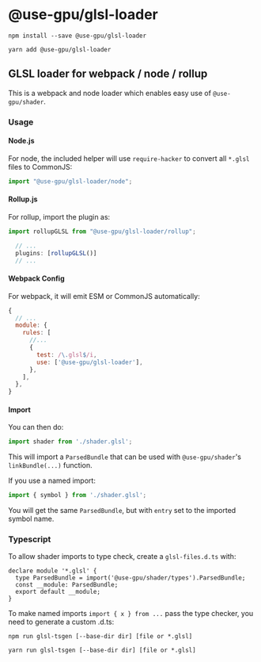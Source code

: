 # @use-gpu/glsl-loader

```
npm install --save @use-gpu/glsl-loader
```

```
yarn add @use-gpu/glsl-loader
```

## GLSL loader for webpack / node / rollup

This is a webpack and node loader which enables easy use of `@use-gpu/shader`.

### Usage

#### Node.js

For node, the included helper will use `require-hacker` to convert all `*.glsl` files to CommonJS:

```js
import "@use-gpu/glsl-loader/node";
```

#### Rollup.js

For rollup, import the plugin as:

```js
import rollupGLSL from "@use-gpu/glsl-loader/rollup";

  // ...
  plugins: [rollupGLSL()]
  // ...
```

#### Webpack Config

For webpack, it will emit ESM or CommonJS automatically:

```js
{
  // ...
  module: {
    rules: [
      //...
      {
        test: /\.glsl$/i,
        use: ['@use-gpu/glsl-loader'],
      },
    ],
  },
}
```

#### Import

You can then do:

```js
import shader from './shader.glsl';
```

This will import a `ParsedBundle` that can be used with `@use-gpu/shader`'s `linkBundle(...)` function.

If you use a named import:
```js
import { symbol } from './shader.glsl';
```

You will get the same `ParsedBundle`, but with `entry` set to the imported symbol name.

### Typescript

To allow shader imports to type check, create a `glsl-files.d.ts` with:

```
declare module '*.glsl' {
  type ParsedBundle = import('@use-gpu/shader/types').ParsedBundle;
  const __module: ParsedBundle;
  export default __module;
}
```

To make named imports `import { x } from ...` pass the type checker, you need to generate a custom .d.ts:

```
npm run glsl-tsgen [--base-dir dir] [file or *.glsl]
```

```
yarn run glsl-tsgen [--base-dir dir] [file or *.glsl]
```

